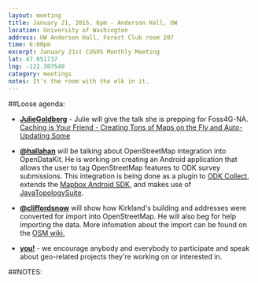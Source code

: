 ```yaml
---
layout: meeting
title: January 21, 2015, 6pm - Anderson Hall, UW
location: University of Washington
address: UW Anderson Hall, Forest Club room 207
time: 6:00pm
excerpt: January 21st CUGOS Monthly Meeting
lat: 47.651737
lng: -122.307540
category: meetings
notes: It's the room with the elk in it.
---
```


##Loose agenda:

- **[JulieGoldberg](https://github.com/JulieGoldberg)** - Julie will give the talk she is prepping for Foss4G-NA.  [Caching is Your Friend - Creating Tons of Maps on the Fly and Auto-Updating Some](https://2015.foss4g-na.org/session/caching-your-friend-creating-tons-maps-fly-and-auto-updating-some)

- **[@hallahan](https://github.com/hallahan)** will be talking about OpenStreetMap integration into OpenDataKit. He is working on creating an Android application that allows the user to tag OpenStreetMap features to ODK survey submissions. This integration is being done as a plugin to [ODK Collect](https://opendatakit.org/use/collect/), extends the [Mapbox Android SDK](https://www.mapbox.com/mapbox-android-sdk/), and makes use of [JavaTopologySuite](http://www.vividsolutions.com/jts/JTSHome.htm).

- **[@cliffordsnow](https://github.com/cliffordsnow)** will show how Kirkland's building and addresses were converted for import into OpenStreetMap. He will also beg for help importing the data. More infomation about the import can be found on the [OSM wiki.](https://wiki.openstreetmap.org/wiki/Kirkland_Import) 

- **[you!](http://github.com/cugos/cugos.github.com)** - we encourage anybody and everybody to participate and speak about geo-related projects they're working on or interested in.

##NOTES:
